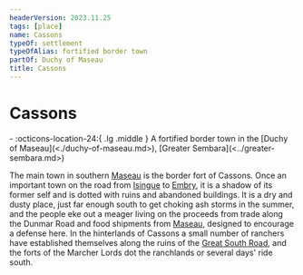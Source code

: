 ```yaml
---
headerVersion: 2023.11.25
tags: [place]
name: Cassons
typeOf: settlement
typeOfAlias: fortified border town
partOf: Duchy of Maseau
title: Cassons
---
```

# Cassons
<div class="grid cards ext-narrow-margin ext-one-column" markdown>
-    :octicons-location-24:{ .lg .middle } A fortified border town in the [Duchy of Maseau](<./duchy-of-maseau.md>), [Greater Sembara](<../greater-sembara.md>)  
</div>


The main town in southern [Maseau](<./duchy-of-maseau.md>) is the border fort of Cassons. Once an important town on the road from [Isingue](<../../istaros-watershed/isingue.md>) to [Embry](<../sembara/heartlands/embry.md>), it is a shadow of its former self and is dotted with ruins and abandoned buildings. It is a dry and dusty place, just far enough south to get choking ash storms in the summer, and the people eke out a meager living on the proceeds from trade along the Dunmar Road and food shipments from [Maseau](<./duchy-of-maseau.md>), designed to encourage a defense here. In the hinterlands of Cassons a small number of ranchers have established themselves along the ruins of the [Great South Road](<../roads/great-south-road.md>), and the forts of the Marcher Lords dot the ranchlands or several days' ride south.
